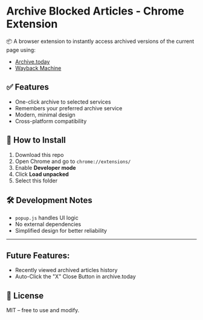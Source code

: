 # Archive Blocked Articles - Chrome Extension

📦 A browser extension to instantly access archived versions of the current page using:
- [Archive.today](https://archive.today)
- [Wayback Machine](https://web.archive.org)

## ✅ Features

- One-click archive to selected services
- Remembers your preferred archive service
- Modern, minimal design
- Cross-platform compatibility

## 🔧 How to Install

1. Download this repo
2. Open Chrome and go to `chrome://extensions/`
3. Enable **Developer mode**
4. Click **Load unpacked**
5. Select this folder

## 🛠 Development Notes

- `popup.js` handles UI logic
- No external dependencies
- Simplified design for better reliability

---

## Future Features:
- Recently viewed archived articles history
- Auto-Click the "X" Close Button in archive.today

## 📄 License

MIT – free to use and modify.